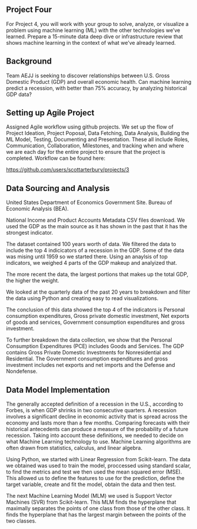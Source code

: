 ## Project Four

For Project 4, you will work with your group to solve, analyze, or visualize a problem using machine learning (ML) with the other technologies we’ve learned. Prepare a 15-minute data deep dive or infrastructure review that shows machine learning in the context of what we’ve already learned.

## Background

Team AEJJ is seeking to discover relationships between U.S. Gross Domestic Product (GDP) and overall economic health. Can machine learning predict a recession, with better than 75% accuracy, by analyzing historical GDP data?

## Setting up Agile Project

Assigned Agile workflow using github projects.  We set up the flow of Project Ideation, Project Poposal, Data Fetching, Data Analysis, Building the ML Model, Testing, Documenting and Presentation. These all include Roles, Communication, Collaboration, Milestones, and tracking when and where we are each day for the entire project to ensure that the project is completed.  Workflow can be found here:

https://github.com/users/scottarterbury/projects/3

## Data Sourcing and Analysis

United States Department of Economics Government Site. Bureau of Economic Analysis (BEA).

National Income and Product Accounts Metadata CSV files download. We used the GDP as the main source as it has shown in the past that it has the strongest indicator.

The dataset contained 100 years worth of data.  We filtered the data to include the top 4 indicicators of a recession in the GDP. Some of the data was mising until 1959 so we started there.  Using an anaylsis of top indicators, we weighed 4 parts of the GDP makeup and analyized that.  

The more recent the data, the largest portions that makes up the total GDP, the higher the weight.

We looked at the quarterly data of the past 20 years to breakdown and filter the data using Python and creating easy to read visualizations.

The conclusion of this data showed the top 4 of the indicators is Personal consumption expenditures, Gross private domestic investment, Net exports of goods and services, Government consumption expenditures and gross investment.

To further breakdown the data collection, we show that the Personal Consumption Expenditures (PCE) includes Goods and Services. The GDP contains Gross Private Domestic Investments for Nonresidential and Residential. The Government consumption expenditures and gross investment includes net exports and net imports and the Defense and Nondefense.

## Data Model Implementation

The generally accepted definition of a recession in the U.S., according to Forbes, is when GDP shrinks in two consecutive quarters. A recession involves a significant decline in economic activity that is spread across the economy and lasts more than a few months. Comparing forecasts with their historical antecedents can produce a measure of the probability of a future recession. Taking into account these definitions, we needed to decide on what Machine Learning technology to use.  Machine Learning algorithms are often drawn from statistics, calculus, and linear algebra. 

Using Python, we started with Linear Regression from Scikit-learn. The data we obtained was used to train the model, proccessed using standard scalar, to find the metrics and test we then used the mean squared error (MSE).  This allowed us to define the features to use for the prediction, define the target variable, create and fit the model, obtain the data and then test.

The next Machine Learning Model (MLM) we used is Support Vector Machines (SVR) from Scikit-learn. This MLM finds the hyperplane that maximally separates the points of one class from those of the other class. It finds the hyperplane that has the largest margin between the points of the two classes. 
